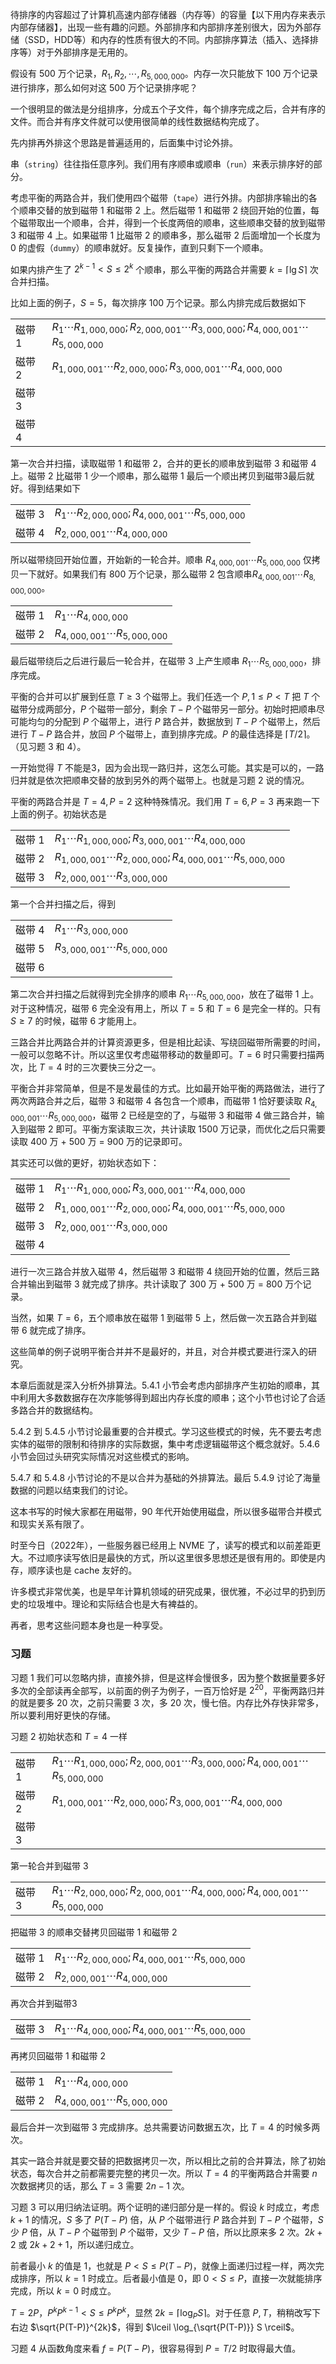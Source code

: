 待排序的内容超过了计算机高速内部存储器（内存等）的容量【以下用内存来表示内部存储器】，出现一些有趣的问题。外部排序和内部排序差别很大，因为外部存储（SSD，HDD等）和内存的性质有很大的不同。内部排序算法（插入、选择排序等）对于外部排序是无用的。

假设有 500 万个记录，$R_1,R_2,\cdots,R_{5,000,000}$。内存一次只能放下 100 万个记录进行排序，那么如何对这 500 万个记录排序呢？

一个很明显的做法是分组排序，分成五个子文件，每个排序完成之后，合并有序的文件。而合并有序文件就可以使用很简单的线性数据结构完成了。

先内排再外排这个思路是普遍适用的，后面集中讨论外排。

串（`string`）往往指任意序列。我们用有序顺串或顺串（`run`）来表示排序好的部分。

考虑平衡的两路合并，我们使用四个磁带（`tape`）进行外排。内部排序输出的各个顺串交替的放到磁带 1 和磁带 2 上。然后磁带 1 和磁带 2 绕回开始的位置，每个磁带取出一个顺串，合并，得到一个长度两倍的顺串，这些顺串交替的放到磁带 3 和磁带 4 上。如果磁带 1 比磁带 2 的顺串多，那么磁带 2 后面增加一个长度为 0 的虚假（`dummy`）的顺串就好。反复操作，直到只剩下一个顺串。

如果内排产生了 $2^{k-1}<S\leq 2^k$ 个顺串，那么平衡的两路合并需要 $k=\lceil \lg S\rceil$ 次合并扫描。

比如上面的例子，$S=5$，每次排序 100 万个记录。那么内排完成后数据如下

|  |  |
|--|--|
| 磁带 1 | $R_1\cdots R_{1,000,000};R_{2,000,001}\cdots R_{3,000,000};R_{4,000,001}\cdots R_{5,000,000}$ |
| 磁带 2 | $R_{1,000,001}\cdots R_{2,000,000};R_{3,000,001}\cdots R_{4,000,000}$ |
| 磁带 3 |  |
| 磁带 4 |  |

第一次合并扫描，读取磁带 1 和磁带 2，合并的更长的顺串放到磁带 3 和磁带 4 上。磁带 2 比磁带 1 少一个顺串，那么磁带 1 最后一个顺出拷贝到磁带3最后就好。得到结果如下

|  |  |
|--|--|
| 磁带 3 | $R_1\cdots R_{2,000,000};R_{4,000,001}\cdots R_{5,000,000}$ |
| 磁带 4 | $R_{2,000,001}\cdots R_{4,000,000}$ |

所以磁带绕回开始位置，开始新的一轮合并。顺串 $R_{4,000,001}\cdots R_{5,000,000}$ 仅拷贝一下就好。如果我们有 800 万个记录，那么磁带 2 包含顺串$R_{4,000,001}\cdots R_{8,000,000}$。

|  |  |
|--|--|
| 磁带 1 | $R_1\cdots R_{4,000,000}$ |
| 磁带 2 | $R_{4,000,001}\cdots R_{5,000,000}$ |

最后磁带绕后之后进行最后一轮合并，在磁带 3 上产生顺串 $R_1\cdots R_{5,000,000}$，排序完成。

平衡的合并可以扩展到任意 $T\geq 3$ 个磁带上。我们任选一个 $P,1\leq P<T$ 把 $T$ 个磁带分成两部分，$P$ 个磁带一部分，剩余 $T-P$ 个磁带另一部分。初始时把顺串尽可能均匀的分配到 $P$ 个磁带上，进行 $P$ 路合并，数据放到 $T-P$ 个磁带上，然后进行 $T-P$ 路合并，放回 $P$ 个磁带上，直到排序完成。$P$ 的最佳选择是 $\lceil T/2\rceil$。（见习题 3 和 4）。

一开始觉得 $T$ 不能是3，因为会出现一路归并，这怎么可能。其实是可以的，一路归并就是依次把顺串交替的放到另外的两个磁带上。也就是习题 2 说的情况。

平衡的两路合并是 $T=4,P=2$ 这种特殊情况。我们用 $T=6,P=3$ 再来跑一下上面的例子。初始状态是

|  |  |
|--|--|
| 磁带 1 | $R_1\cdots R_{1,000,000};R_{3,000,001}\cdots R_{4,000,000}$ |
| 磁带 2 | $R_{1,000,001}\cdots R_{2,000,000};R_{4,000,001}\cdots R_{5,000,000}$ |
| 磁带 3 | $R_{2,000,001}\cdots R_{3,000,000}$ |

第一个合并扫描之后，得到

|  |  |
|--|--|
| 磁带 4 | $R_1\cdots R_{3,000,000}$ |
| 磁带 5 | $R_{3,000,001}\cdots R_{5,000,000}$ |
| 磁带 6 |  |

第二次合并扫描之后就得到完全排序的顺串 $R_1\cdots R_{5,000,000}$，放在了磁带 1 上。对于这种情况，磁带 6 完全没有用上，所以 $T=5$ 和 $T=6$ 是完全一样的。只有 $S\geq 7$ 的时候，磁带 6 才能用上。

三路合并比两路合并的计算资源更多，但是相比起读、写绕回磁带所需要的时间，一般可以忽略不计。所以这里仅考虑磁带移动的数量即可。$T=6$ 时只需要扫描两次，比 $T=4$ 时的三次要快三分之一。

平衡合并非常简单，但是不是发最佳的方式。比如最开始平衡的两路做法，进行了两次两路合并之后，磁带 3 和磁带 4 各包含一个顺串，而磁带 1 恰好要读取 $R_{4,000,001}\cdots R_{5,000,000}$，磁带 2 已经是空的了，与磁带 3  和磁带 4 做三路合并，输入到磁带 2 即可。平衡方案读取三次，共计读取 1500 万记录，而优化之后只需要读取 400 万 + 500 万 = 900 万的记录即可。

其实还可以做的更好，初始状态如下：

|  |  |
|--|--|
| 磁带 1 | $R_1\cdots R_{1,000,000};R_{3,000,001}\cdots R_{4,000,000}$ |
| 磁带 2 | $R_{1,000,001}\cdots R_{2,000,000};R_{4,000,001}\cdots R_{5,000,000}$ |
| 磁带 3 | $R_{2,000,001}\cdots R_{3,000,000}$ |
| 磁带 4 |  |

进行一次三路合并放入磁带 4，然后磁带 3 和磁带 4 绕回开始的位置，然后三路合并输出到磁带 3 就完成了排序。共计读取了 300 万 + 500 万 = 800 万个记录。

当然，如果 $T=6$，五个顺串放在磁带 1 到磁带 5 上，然后做一次五路合并到磁带 6 就完成了排序。

这些简单的例子说明平衡合并并不是最好的，并且，对合并模式要进行深入的研究。

本章后面就是深入分析外排算法。5.4.1 小节会考虑内部排序产生初始的顺串，其中利用大多数数据存在次序能够得到超出内存长度的顺串；这个小节也讨论了合适多路合并的数据结构。

5.4.2 到 5.4.5 小节讨论最重要的合并模式。学习这些模式的时候，先不要去考虑实体的磁带的限制和待排序的实际数据，集中考虑逻辑磁带这个概念就好。5.4.6 小节会回过头研究实际情况对这些模式的影响。

5.4.7 和 5.4.8 小节讨论的不是以合并为基础的外排算法。最后 5.4.9 讨论了海量数据的问题以结束我们的讨论。

这本书写的时候大家都在用磁带，90 年代开始使用磁盘，所以很多磁带合并模式和现实关系有限了。

时至今日（2022年），一些服务器已经用上 NVME 了，读写的模式和以前差距更大。不过顺序读写依旧是最快的方式，所以这里很多思想还是很有用的。即使是内存，顺序读也是 cache 友好的。

许多模式非常优美，也是早年计算机领域的研究成果，很优雅，不必过早的扔到历史的垃圾堆中。理论和实际结合也是大有裨益的。

再者，思考这些问题本身也是一种享受。

### 习题

习题 1 我们可以忽略内排，直接外排，但是这样会慢很多，因为整个数据量要多好多次的全部读再全部写，以前面的例子为例子，一百万恰好是 $2^20$，平衡两路归并的就是要多 20 次，之前只需要 3 次，多 20 次，慢七倍。内存比外存快非常多，所以要利用好更快的存储。

习题 2 初始状态和 $T=4$ 一样

|  |  |
|--|--|
| 磁带 1 | $R_1\cdots R_{1,000,000};R_{2,000,001}\cdots R_{3,000,000};R_{4,000,001}\cdots R_{5,000,000}$ |
| 磁带 2 | $R_{1,000,001}\cdots R_{2,000,000};R_{3,000,001}\cdots R_{4,000,000}$ |
| 磁带 3 |  |

第一轮合并到磁带 3

|  |  |
|--|--|
| 磁带 3 | $R_1\cdots R_{2,000,000};R_{2,000,001}\cdots R_{4,000,000};R_{4,000,001}\cdots R_{5,000,000}$ |

把磁带 3 的顺串交替拷贝回磁带 1 和磁带 2

|  |  |
|--|--|
| 磁带 1 | $R_1\cdots R_{2,000,000};R_{4,000,001}\cdots R_{5,000,000}$ |
| 磁带 2 | $R_{2,000,001}\cdots R_{4,000,000}$ |

再次合并到磁带3

|  |  |
|--|--|
| 磁带 3 | $R_1\cdots R_{4,000,000};R_{4,000,001}\cdots R_{5,000,000}$ |

再拷贝回磁带 1 和磁带 2

|  |  |
|--|--|
| 磁带 1 | $R_1\cdots R_{4,000,000}$ |
| 磁带 2 | $R_{4,000,001}\cdots R_{5,000,000}$ |

最后合并一次到磁带 3 完成排序。总共需要访问数据五次，比 $T=4$ 的时候多两次。

其实一路合并就是要交替的把数据拷贝一次，所以相比之前的合并算法，除了初始状态，每次合并之前都需要完整的拷贝一次。所以 $T=4$ 的平衡两路合并需要 $n$ 次数据拷贝的话，那么 $T=3$ 需要 $2n-1$ 次。

习题 3 可以用归纳法证明。两个证明的递归部分是一样的。假设 $k$ 时成立，考虑 $k+1$ 的情况，$S$ 多了 $P(T-P)$ 倍，从 $P$ 个磁带进行 $P$ 路合并到 $T-P$ 个磁带，$S$ 少 $P$ 倍，从 $T-P$ 个磁带到 $P$ 个磁带，又少 $T-P$ 倍，所以比原来多 2 次。$2k+2$ 或 $2k+2+1$，所以递归成立。

前者最小 $k$ 的值是 1，也就是 $P<S\leq P(T-P)$，就像上面递归过程一样，两次完成排序，所以 $k=1$ 时成立。后者最小值是 0，即 $0<S\leq P$，直接一次就能排序完成，所以 $k=0$ 时成立。

$T=2P$，$P^kP^{k-1}<S\leq P^kP^k$，显然 $2k=\lceil \log_P S \rceil$。对于任意 $P, T$，稍稍改写下右边 $\sqrt{P(T-P)}^{2k}$，得到 $\lceil \log_{\sqrt{P(T-P)}} S \rceil$。

习题 4 从函数角度来看 $f=P(T-P)$，很容易得到 $P=T/2$ 时取得最大值。
